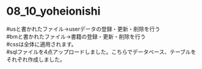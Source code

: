 # 08_10_yoheionishi<br>

#usと書かれたファイル→userデータの登録・更新・削除を行う<br>
#bmと書かれたファイル→書籍の登録・更新・削除を行う<br>
#cssは全体に適用されます。<br>
#sqlファイルを4点アップロードしました。こちらでデータベース、テーブルをそれぞれ作成しました。
